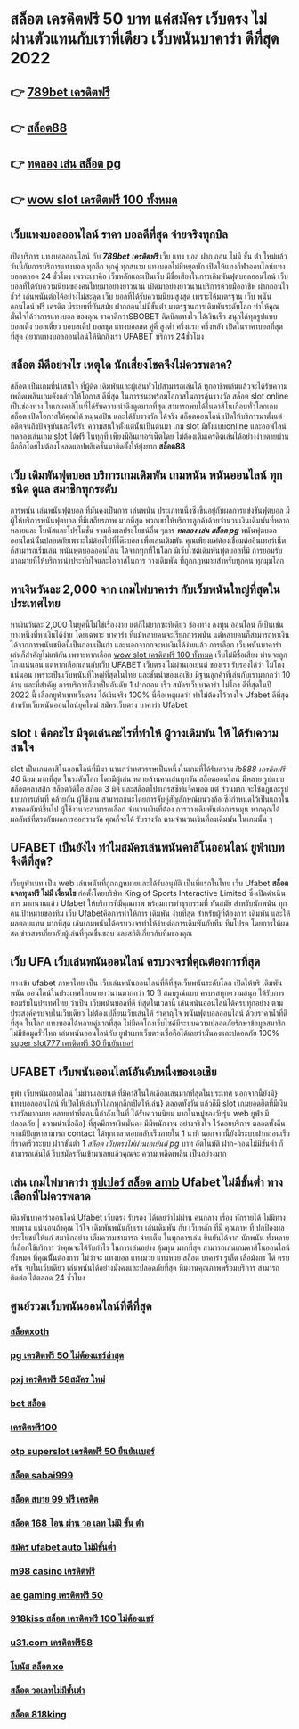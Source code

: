 # สล็อต เครดิตฟรี 50 บาท แค่สมัคร เว็บตรง ไม่ผ่านตัวแทนกับเราที่เดียว  เว็บพนันบาคาร่า ดีที่สุด 2022 

## 👉 [789bet เครดิตฟรี](https://www.ufaeat.com/credit-free-50/)
## 👉 [สล็อต88](https://www.ufaeat.com/regis-ufabet-master-free/)
## 👉 [ทดลอง เล่น สล็อต pg](https://www.ufaeat.com/regis-ufabet-master-free/)
## 👉 [wow slot เครดิตฟรี 100 ทั้งหมด](https://www.ufaeat.com/ทางเข้ายูฟ่าเบท-ufabet/)

## เว็บแทงบอลออนไลน์ ราคา บอลดีที่สุด  จ่ายจริงทุกบิล

เปิดบริการ แทงบอลออนไลน์ กับ ***789bet เครดิตฟรี*** เว็บ แทง บอล ฝาก ถอน ไม่มี ขั้น ต่ํา
ใหม่แล้ววันนี้กับการบริการแทงบอล ทุกลีก ทุกคู่ ทุกสนาม แทงบอลไม่มีหยุดพัก เปิดให้แทงกีฬาออนไลน์แทงบอลตลอด 24 ชั่วโมง เพราะเราคือ เว็บหลักและเป็นเว็บ มีชื่อเสียงในการเดิมพันฟุตบอลออนไลน์ เว็บบอลที่ได้รับความนิยมของคนไทยมาอย่างยาวนาน เปิดมาอย่างยาวนานบริการด้วยมืออาชีพ ฝากถอนไว ชัวร์ เล่นพนันต่อได้อย่างไม่สะดุด เว็บ บอลที่ได้รับความนิยมสูงสุด เพราะได้มาตรฐาน เว็บ พนัน ออนไลน์ ฟรี เครดิต มีระบบที่ทันสมัย ฝากถอนไม่มีขั้นต่ํา มาตรฐานการเดิมพันระดับโลก ทำให้คุณมั่นใจได้ว่าการแทงบอล ของคุณ ราคาดีกว่าSBOBET  คิดบิลแทงไว ได้เงินเร็ว  สนุกได้ทุกรูปแบบ บอลเต็ง บอลเดี่ยว บอบสเต็ป บอลชุด แทงบอลสด คู่คี่ สูงต่ำ ครึ่งแรก ครึ่งหลัง เปิดในราคาบอลที่สุดที่สุด อยากแทงบอลออนไลน์ให้นึกถึงเรา UFABET บริการ 24ชั่วโมง 


## สล็อต  มีดีอย่างไร เหตุใด  นักเสี่ยงโชคจึงไม่ควรพลาด?

 สล็อต เป็นเกมที่น่าสนใจ ที่ผู้ติด เดิมพันและผู้เล่นทั่วไปสามารถเล่นได้ ทุกอาชีพเล่นแล้วจะได้รับความ เพลิดเพลินเกมดังกล่าวให้โอกาส ดีที่สุด ในการชนะพร้อมโอกาสในการลุ้นรางวัล  สล็อต  slot online เป็นช่องทาง ในเกมคาสิโนที่ได้รับความน่าดึงดูดมากที่สุด สามารถพบได้ในคาสิโนเกือบทั่วโลกเกมสล็อต เปิดโอกาสให้คุณได้ หมุนสปิน และได้รับรางวัล ได้จริง สล็อตออนไลน์  เปิดให้บริการมาตั้งแต่อดีตจนถึงปัจจุบันและได้รับ ความสนใจตั้งแต่นั้นเป็นต้นมา เกม slot มีทั้งแบบonline และออฟไลน์ ทดลองเล่นเกม slot ได้ฟรี ในทุกที่ เพียงมีอินเทอร์เน็ตโดย ไม่ต้องเติมเครดิตเล่นได้อย่างง่ายดายผ่านมือถือโดยไม่ต้องโหลดแอปพลิเคชั่นมาติดตั้งให้ยุ่งยาก 
 **สล็อต88**

## เว็บ  เดิมพันฟุตบอล  บริการเกมเดิมพัน เกมพนัน พนันออนไลน์ ทุกชนิด  ดูแล  สมาชิกทุกระดับ 

การพนัน เล่นพนันฟุตบอล ที่มั่นคงเป็นการ เล่นพนัน ประเภทหนึ่งซึ่งขึ้นอยู่กับผลการแข่งขันฟุตบอล มีผู้ให้บริการพนันฟุตบอล ที่มีเสถียรภาพ มากที่สุด พวกเขาให้บริการลูกค้าด้วยจำนวนเงินเดิมพันที่หลากหลายและ โบนัสและโปรโมชั่น รวมถึงผลประโยชน์อื่น ๆการ ***ทดลอง เล่น สล็อต pg*** พนันฟุตบอลออนไลน์นั้นปลอดภัยเพราะไม่ต้องไปที่โต๊ะบอล เพื่อเล่นเดิมพัน คุณเพียงแค่ต้องเชื่อมต่ออินเทอร์เน็ต ก็สามารถเริ่มเล่น พนันฟุตบอลออนไลน์ ได้จากทุกที่ในโลก มีเว็บไซต์เดิมพันฟุตบอลที่มี การยอมรับมากมายที่ให้บริการน่าประทับใจและโอกาสในการ วางเดิมพัน ที่ถูกกฎหมายสำหรับทุกคน ทุกมุมโลก 

## หาเงินวันละ 2,000  จาก เกมไพ่บาคาร่า  กับเว็บพนันใหญ่ที่สุดในประเทศไทย

หาเงินวันละ 2,000  ในยุคนี้ไม่ใช่เรื่องง่าย แต่ก็ไม่ยากซะทีเดียว ช่องทาง ลงทุน  ออนไลน์ ก็เป็นเช่นทางหนึ่งที่หาเงินได้ง่าย โดยเฉพาะ บาคาร่า ที่แม้หลายคนจะเรียกการพนัน แต่หลายคนก็สามารถหาเงินได้จากการพนันชนิดนี้เป็นกอบเป็นกำ และนอกจากกจะหาเงินได้ง่ายแล้ว การเลือก  เว็บพนันบาคาร่า  เล่นก็สำคัญไม่แพ้กัน เพราะหากเลือก [wow slot เครดิตฟรี 100 ทั้งหมด](https://www.ufaeat.com/register/)  เว็บไม่มีชื่อเสียง  ท่านจะถูกโกงแน่นอน แต่หากเลือกเล่นกับเว็บ UFABET เว็บตรง ไม่ผ่านเอเย่นต์ ของเรา รับรองได้ว่า ไม่โกงแน่นอน เพราะเป็นเว็บพนันที่ใหญ่ที่สุดในไทย และชั้นนำของเอเชีย มีฐานลูกค้าที่เล่นกับเรามากกว่า 10 ล้าน และที่สำคัญ การบริการก็มาเป็นอันดับ 1 ฝากถอน เร็ว สมัครเว็บบาคาร่า ไม่โกง ดีที่สุดในปี 2022 นี้ เลือกยูฟ่าเบทเว็บตรง ได้เงินจริง 100% นี่คือเหตูผลว่า ทำไม่ต้องไว้วางใจ Ufabet  ดีที่สุดสำหรับเว็บพนันออนไลน์ยุคใหม่  สมัครเว็บตรง บาคาร่า Ufabet  


##  slot เ คืออะไร มีจุดเด่นอะไรที่ทำให้ ผู้วางเดิมพัน ให้ ได้รับความสนใจ 

 slot เป็นเกมคาสิโนออนไลน์ที่มีมา นานกว่าทศวรรษเป็นหนึ่งในเกมที่ได้รับความ *ib888 เครดิตฟรี 40* นิยม มากที่สุด ในระดับโลก โดยมีผู้เล่น หลายล้านคนเล่นทุกวัน  สล็อตออนไลน์ มีหลาย รูปแบบ  สล็อตคลาสสิก สล็อตวิดีโอ สล็อต 3 มิติ และสล็อตโปรเกรสซีฟแจ็คพอต แต่ ส่วนมาก จะใช้กฎและรูปแบบการเล่นที่ คล้ายกัน  ผู้ใช้งาน สามารถชนะโดยการจับคู่สัญลักษณ์บนวงล้อ ซึ่งกำหนดไว้เป็นแถวในสามคอลัมน์ขึ้นไป  ผู้ใช้งานจะสามารถเลือก จำนวนเงินที่ต้อง การวางเดิมพันต่อการหมุน หากคุณได้ผลลัพธ์ที่ตรงกับผลการออกรางวัล คุณก็จะได้ รับรางวัล ตามจำนวนเงินที่ลงเดิมพัน ในเกมนั้น ๆ


## UFABET เป็นยังไง ทำไมสมัครเล่นพนันคาสิโนออนไลน์   ยูฟ่าเบทจึงดีที่สุด?

 เว็บยูฟ่าเบท  เป็น web  เล่นพนันที่ถูกกฎหมายและได้รับอนุมัติ  เป็นที่แรกในไทย  เว็บ Ufabet **สล็อต แจกทุนฟรี ไม่มี เงื่อนไข** ก่อตั้งโดยบริษัท King of Sports Interactive Limited ซึ่งเปิดดำเนินการ มากนานแล้ว Ufabet ให้บริการที่มีคุณภาพ พร้อมการทำธุรกรรมที่ ทันสมัย สำหรับนักพนัน ทุกคนเป้าหมายของทีม เว็บ Ufabetคือการทำให้การ เดิมพัน ง่ายที่สุด สำหรับผู้ที่ต้องการ เดิมพัน และให้ผลตอบแทน มากที่สุด เล่นเกมพนันได้ครบวงจรทำให้ง่ายต่อการเดิมพันกับทีม ทีมโปรด โดยการให้ผลสด ข่าวสารเกี่ยวกับผู้เล่นที่คุณชื่นชอบ และสถิติเกี่ยวกับทีมของคุณ


## เว็บ UFA  เว็บเล่นพนันออนไลน์ ครบวงจรที่คุณต้องการที่สุด

 ทางเข้า ufabet ภาษาไทย  เป็น เว็บเล่นพนันออนไลน์ที่ดีที่สุดเว็บพนันระดับโลก เปิดให้บริ เดิมพันพนัน ออนไลน์ในประเทศไทยมายาวนานมากกว่า 10 ปี สมบรูณ์แบบ ครบรสทุกความสนุก ได้รับการยอมรับในปรเทศไทย  ว่าเป็น  เว็บพนันบอลที่ดี ที่สุดในเวลานี้ เล่นพนันออนไลน์ได้ครบทุกอย่าง ตามประสงค์ครบจบในเว็บเดียว ไม่ต้องเปลี่ยนเว็บเล่นให้ รำคาญใจ พนันฟุตบอลออนไลน์   ด้วยราคาน้ำที่ดีที่สุด ในโลก แทงบอลได้หลายคู่มากที่สุด ไม่มีคดโกงเว็บไซค์มีระบบความปลอดภัยรักษาข้อมูลสมาชิกไม่มีข้อมูลรั่วไหล เล่นพนันออนไลน์กับ ยูฟ่าเบทเว็บตรงเชื่อถือได้เลยว่ามั่นคงและปลอดภัย 100% [super slot777 เครดิตฟรี 30 ยืนยันเบอร์](https://www.ufaeat.com/register/) 


## UFABET เว็บพนันออนไลน์อันดับหนึ่งของเอเชีย

 ยูฟ่า  เว็บพนันออนไลน์ ไม่ผ่านเอเย่นต์ ที่มีคาสิโนให้เลือกเล่นมากที่สุดในประเทศ นอกจากนี้ยังมี} แทงบอลออนไลน์  ที่เปิดให้เล่นทั่วโลกทุกลีกเปิดให้เล่น} ตลอดทั้งวัน  แล้วก็มี slot เกมยอดฮิตที่มีเงินรางวัลมากมาย หลายเท่าที่ตอนนี้กำลังเป็นที่ ได้รับความนิยม มากในหมู่ของวัยรุ่น  web  ยูฟ่า มีปลอดภัย | ความน่าเชื่อถือ} ที่สุดมีการเงินมั่นคง มีมีพนักงาน อย่างจริงใจ ไว้คอยบริการ  ตลอดทั้งคืน หากมีปัญหาสามารถ  contact ได้ทุกเวลาตอบกลับเร็วภายใน 1 นาที นอกจากนี้ยังมีระบบฝากถอนเร็ว ที่รวดเร็วระบบ ฝากขั้นต่ำ 1 *สล็อต เว็บตรงไม่ผ่านเอเย่นต์ pg* บาท อัตโนมัติ ฝาก-ถอนไม่มีขั้นต่ำ ก็สามารถเล่นได้ รีบสมัครกันเข้ามาเลยแล้วคุณจะ ความเพลิดเพลิน เป็นอย่างมาก



## เล่น เกมไพ่บาคาร่า [ซุปเปอร์ สล็อต amb](https://www.ufaeat.com/ufabet-master-login/) Ufabet ไม่มีขั้นต่ำ ทางเลือกที่ไม่ควรพลาด

 เดิมพันบาคาร่าออนไลน์ Ufabet เว็บตรง  รับรอง ได้เลยว่าไม่ผ่าน คนกลาง เรื่อง หักรายได้ ไม่มีทาง พบพาน แน่นอนถ้าคุณ ไว้ใจ  เดิมพันพนันกับเรา  เล่นเดิมพัน กับ เว็บหลัก ที่มี คุณภาพ ที่ ปกป้องผลประโยชน์ให้แก่ สมาชิกอย่าง เต็มความสามารถ   จ่ายเต็ม ในทุกการเล่น ยืนยันได้จาก นักพนัน ทั้งหลายที่เลือกใช้บริการ ว่าคุณจะได้รับกำไร ในการเล่นอย่าง คุ้มทุน มากที่สุด สามารถเล่นเกมคาสิโนออนไลน์ ทั้งหมด ที่คุณนีั้นต้องการ ไม่ว่าจะ แทงบอล แทงมวย แทงหวย สล็อต บาคาร่า รูเล็ต เสือมังกร ได้ ครบครัน  จบในเว็บเดียว เล่นพนันได้อย่างมั่งคงและปลอดภัยที่สุด ทีมงานคุณภาพพร้อมบริการ สามารถติดต่อ ได้ตลอด 24 ชั่วโมง

## ศูนย์รวมเว็บพนันออนไลน์ที่ดีที่สุด

### [สล็อตxoth](https://atom.io/themes/ทางเข้า%20UFAEAT%20เว็บตรง%20UFABET%20superslot%20เครดิตฟรี50บาท%20008%20สล็อต%20ฟรีเครดิต%20100%)
### [pg เครดิตฟรี 50 ไม่ต้องแชร์ล่าสุด](https://atom.io/themes/ทางเข้า%20UFAEAT%20เว็บตรง%20UFABET%20shabubet%20เครดิตฟรี30%20008%20สล็อต%20ฟรีเครดิต%20100%)
### [pxj เครดิตฟรี 58สมัคร ใหม่](https://atom.io/themes/ทางเข้า%20UFAEAT%20เว็บตรง%20UFABET%20ทางเข้า%20สล็อต%20m98%20008%20สล็อต%20ฟรีเครดิต%20100%)
### [bet สล็อต](https://atom.io/themes/ทางเข้า%20UFAEAT%20เว็บตรง%20UFABET%20สมัคร%20ufabet%20เว็บ%20ตรง%20008%20สล็อต%20ฟรีเครดิต%20100%)
### [เครดิตฟรี100](https://atom.io/themes/ทางเข้า%20UFAEAT%20เว็บตรง%20UFABET%20สล็อต%20pg88%20008%20สล็อต%20ฟรีเครดิต%20100%)
### [otp superslot เครดิตฟรี 50 ยืนยันเบอร์](https://atom.io/themes/ทางเข้า%20UFAEAT%20เว็บตรง%20UFABET%2099ราชา%20สล็อต%20008%20สล็อต%20ฟรีเครดิต%20100%)
### [สล็อต sabai999](https://atom.io/themes/ทางเข้า%20UFAEAT%20เว็บตรง%20UFABET%20easybet789%20เครดิตฟรี%20008%20สล็อต%20ฟรีเครดิต%20100%)
### [สล็อต สบาย 99 ฟรี เครดิต](https://atom.io/themes/ทางเข้า%20UFAEAT%20เว็บตรง%20UFABET%20สล็อต%20sabai55%20008%20สล็อต%20ฟรีเครดิต%20100%)
### [สล็อต 168 โอน ผ่าน วอ เลท ไม่มี ขั้น ต่ํา](https://atom.io/themes/ทางเข้า%20UFAEAT%20เว็บตรง%20UFABET%20winner%20เครดิตฟรี%20100%20บาท%20008%20สล็อต%20ฟรีเครดิต%20100%)
### [สมัคร ufabet auto ไม่มีขั้นต่ำ](https://atom.io/themes/ทางเข้า%20UFAEAT%20เว็บตรง%20UFABET%20สมัครufabet%20auto%20008%20สล็อต%20ฟรีเครดิต%20100%)
### [m98 casino เครดิตฟรี](https://atom.io/themes/ทางเข้า%20UFAEAT%20เว็บตรง%20UFABET%20xoslot%20เครดิตฟรี%20008%20สล็อต%20ฟรีเครดิต%20100%)
### [ae gaming เครดิตฟรี 50](https://atom.io/themes/ทางเข้า%20UFAEAT%20เว็บตรง%20UFABET%20สล็อต%20เว็บตรงไม่ผ่านเอเย่นต์ไม่มีขั้นต่ํา%20008%20สล็อต%20ฟรีเครดิต%20100%)
### [918kiss สล็อต เครดิตฟรี 100 ไม่ต้องแชร์](https://atom.io/themes/ทางเข้า%20UFAEAT%20เว็บตรง%20UFABET%20สล็อต%20ปลา%20008%20สล็อต%20ฟรีเครดิต%20100%)
### [u31.com เครดิตฟรี58](https://atom.io/themes/ทางเข้า%20UFAEAT%20เว็บตรง%20UFABET%203k%20สล็อต%20008%20สล็อต%20ฟรีเครดิต%20100%)
### [โบนัส สล็อต xo](https://atom.io/themes/ทางเข้า%20UFAEAT%20เว็บตรง%20UFABET%20ลาวา%20สล็อต%20008%20สล็อต%20ฟรีเครดิต%20100%)
### [สล็อต วอเลทไม่มีขั้นต่ํา](https://atom.io/themes/ทางเข้า%20UFAEAT%20เว็บตรง%20UFABET%20สล็อต%20xo%20ฝาก%2020%20รับ100%20008%20สล็อต%20ฟรีเครดิต%20100%)
### [สล็อต 818king](https://atom.io/themes/ทางเข้า%20UFAEAT%20เว็บตรง%20UFABET%20winner55%20เครดิตฟรี%20100%20ล่าสุด%20008%20สล็อต%20ฟรีเครดิต%20100%)